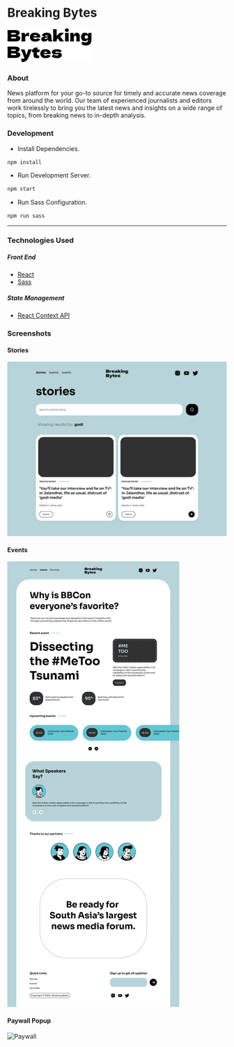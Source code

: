 # Breaking Bytes

![Logo](./public/images/app_logo.png)

### About

News platform for your go-to source for timely and accurate news coverage from around the world. Our team of experienced journalists and editors work tirelessly to bring you the latest news and insights on a wide range of topics, from breaking news to in-depth analysis.

### Development

-   Install Dependencies.

```sh
npm install
```

-   Run Development Server.

```sh
npm start
```

-   Run Sass Configuration.

```sh
npm run sass
```

---

### Technologies Used

##### Front End

-   [React](https://reactjs.org)
-   [Sass](https://sass-lang.com/)

##### State Management

-   [React Context API](https://react.dev/learn/passing-data-deeply-with-context)

### Screenshots

#### Stories

![Stories](./designs/stories.png)

#### Events

![Events](./designs/events.png)

#### Paywall Popup

![Paywall](./designs/paywall.png)
